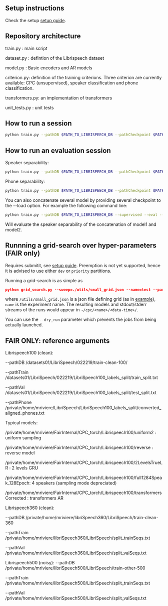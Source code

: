 ## Setup instructions

Check the setup [setup guide](setup/setup.MD).

## Repository architecture

train.py : main script

dataset.py : defintion of the Librispeech dataset

model.py : Basic encoders and AR models

criterion.py: definition of the training criterions. Three criterion are currently available: CPC (unsupervised), speaker classification and phone classification.

transformers.py: an implementation of transformers

unit_tests.py : unit tests

## How to run a session

```bash
python train.py --pathDB $PATH_TO_LIBRISPEECH_DB --pathCheckpoint $PATH_CHECKPOINT --pathTrain $TRAINING_SET --pathVal $VAL_SET
```


## How to run an evaluation session

Speaker separability:

```bash
python train.py --pathDB $PATH_TO_LIBRISPEECH_DB --pathCheckpoint $PATH_CHECKPOINT --supervised --eval --load $CHECKPOINT_TO_LOAD --pathTrain $TRAINING_SET --pathVal $VAL_SET
```

Phone separability:
```bash
python train.py --pathDB $PATH_TO_LIBRISPEECH_DB --pathCheckpoint $PATH_CHECKPOINT --supervised --eval --pathPhone $PATH_TO_PHONE_LABELS --load $CHECKPOINT_TO_LOAD --pathTrain $TRAINING_SET --pathVal $VAL_SET
```

You can also concatenate several model by providing several checkpoint to the --load option. For example the following command line:

```bash
python train.py --pathDB $PATH_TO_LIBRISPEECH_DB --supervised --eval --load model1.pt model2.pt
```

Will evaluate the speaker separability of the concatenation of model1 and model2.


## Runnning a grid-search over hyper-parameters (FAIR only)

Requires submitit, see [setup guide](setup/setup.MD). Preemption is not yet supported, hence it is advised to use either `dev` or `priority` partitions.

Running a grid-search is as simple as
```json
python grid_search.py --sweep=./utils/small_grid.json --name=test --partition=dev
```
where `/utils/small_grid.json` is a json file defining grid (as in [example](utils/small_grid.json)), `name` is the experiment name. 
The resulting models and stdout/stderr streams of the runs would appear in `~/cpc/<name>/<data-time>/`.

You can use the `--dry_run` parameter which prevents the jobs from being actually launched.

## FAIR ONLY: reference arguments

Librispeech100 (clean):

--pathDB /datasets01/LibriSpeech/022219/train-clean-100/

--pathTrain /datasets01/LibriSpeech/022219/LibriSpeech100_labels_split/train_split.txt

--pathVal /datasets01/LibriSpeech/022219/LibriSpeech100_labels_split/test_split.txt

--pathPhone /private/home/mriviere/LibriSpeech/LibriSpeech100_labels_split/converted_aligned_phones.txt

Typical models:

/private/home/mriviere/FairInternal/CPC_torch/Librispeech100/uniform2 : uniform sampling

/private/home/mriviere/FairInternal/CPC_torch/Librispeech100/reverse : reverse model

/private/home/mriviere/FairInternal/CPC_torch/Librispeech100/2LevelsTrueLR : 2 levels GRU

/private/home/mriviere/FairInternal/CPC_torch/Librispeech100/full1284Speak_128Epoch: 4 speakers (sampling mode depreciated)

/private/home/mriviere/FairInternal/CPC_torch/Librispeech100/transformersCorrected : transformers AR

Librispeech360 (clean):

--pathDB /private/home/mriviere/libriSpeech360/LibriSpeech/train-clean-360

--pathTrain /private/home/mriviere/libriSpeech360/LibriSpeech/split_trainSeqs.txt

--pathVal /private/home/mriviere/libriSpeech360/LibriSpeech/split_valSeqs.txt

Librispeech500 (noisy):
--pathDB /private/home/mriviere/libriSpeech500/LibriSpeech/train-other-500

--pathTrain /private/home/mriviere/libriSpeech500/LibriSpeech/split_trainSeqs.txt

--pathVal /private/home/mriviere/libriSpeech500/LibriSpeech/split_valSeqs.txt
